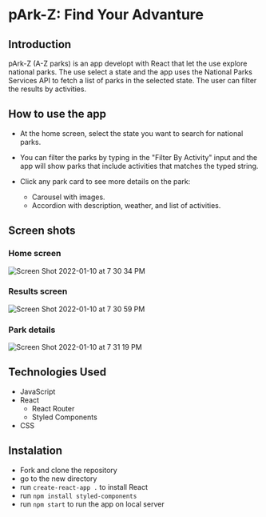 # pArk-Z: Find Your Advanture

## Introduction
pArk-Z (A-Z parks) is an app developt with React that let the use explore national parks. 
The use select a state and the app uses the National Parks Services API to fetch a list of parks in the selected state.
The user can filter the results by activities.

## How to use the app

- At the home screen, select the state you want to search for national parks.

- You can filter the parks by typing in the "Filter By Activity" input and the app will show parks that include activities that matches the typed string.

- Click any park card to see more details on the park:
    - Carousel with images.
    - Accordion with description, weather, and list of activities.

## Screen shots

### Home screen
![Screen Shot 2022-01-10 at 7 30 34 PM](https://user-images.githubusercontent.com/93807931/148860880-f57e837b-e59c-49c8-bee9-20748c9cf8ec.png)

### Results screen
![Screen Shot 2022-01-10 at 7 30 59 PM](https://user-images.githubusercontent.com/93807931/148860947-1c9402c4-8938-4a14-ac58-e0bc77902777.png)


### Park details
![Screen Shot 2022-01-10 at 7 31 19 PM](https://user-images.githubusercontent.com/93807931/148860961-fd6345ba-da24-456e-b5f2-9e79e5044e86.png)


## Technologies Used

- JavaScript
- React
    - React Router
    - Styled Components
- CSS

## Instalation

- Fork and clone the repository
- go to the new directory
- run `create-react-app .` to install React
- run `npm install styled-components`
- run `npm start` to run the app on local server
